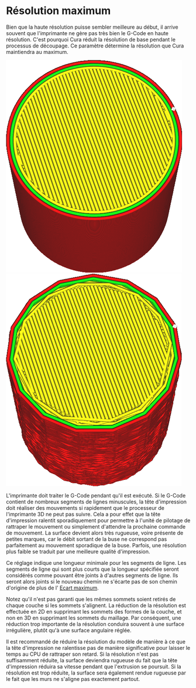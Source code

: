 Résolution maximum
====
Bien que la haute résolution puisse sembler meilleure au début, il arrive souvent que l'imprimante ne gère pas très bien le G-Code en haute résolution. C'est pourquoi Cura réduit la résolution de base pendant le processus de découpage. Ce paramètre détermine la résolution que Cura maintiendra au maximum.

![Avant de réduire la résolution](../../../articles/images/meshfix_maximum_resolution_0.05.png)
![Après avoir réduit la résolution (ad extremum)](../../../articles/images/meshfix_maximum_resolution_1.png)

L'imprimante doit traiter le G-Code pendant qu'il est exécuté. Si le  G-Code contient de nombreux segments de lignes minuscules, la tête d'impression doit réaliser des mouvements si rapidement que le processeur de l'imprimante 3D ne peut pas suivre. Cela a pour effet que la tête d'impression ralentit sporadiquement pour permettre à l'unité de pilotage de rattraper le mouvement ou simplement d'attendre la prochaine commande de mouvement. La surface devient alors très rugueuse, voire présente de petites marques, car le débit sortant de la buse ne correspond pas parfaitement au mouvement sporadique de la buse. Parfois, une résolution plus faible se traduit par une meilleure qualité d'impression.

Ce réglage indique une longueur minimale pour les segments de ligne. Les segments de ligne qui sont plus courts que la longueur spécifiée seront considérés comme pouvant être joints à d'autres segments de ligne. Ils seront alors joints si le nouveau chemin ne s'écarte pas de son chemin d'origine de plus de l' [Ecart maximum](meshfix_maximum_deviation.md).

Notez qu'il n'est pas garanti que les mêmes sommets soient retirés de chaque couche si les sommets s'alignent. La réduction de la résolution est effectuée en 2D en supprimant les sommets des formes de la couche, et non en 3D en supprimant les sommets du maillage. Par conséquent, une réduction trop importante de la résolution conduira souvent à une surface irrégulière, plutôt qu'à une surface angulaire réglée.

Il est recommandé de réduire la résolution du modèle de manière à ce que la tête d'impression ne ralentisse pas de manière significative pour laisser le temps au CPU de rattraper son retard. Si la résolution n'est pas suffisamment réduite, la surface deviendra rugueuse du fait que la tête d'impression réduira sa vitesse pendant que l'extrusion se poursuit. Si la résolution est trop réduite, la surface sera également rendue rugueuse par le fait que les murs ne s'aligne pas exactement partout.

